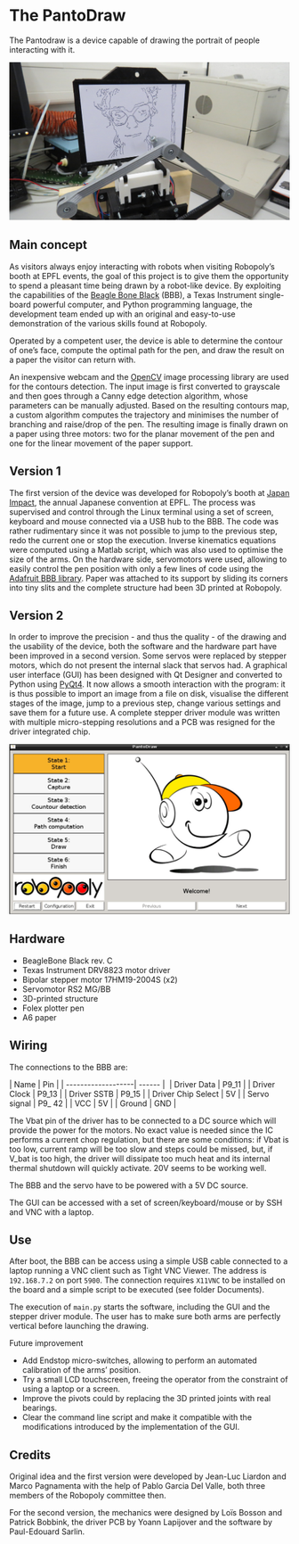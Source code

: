 # The PantoDraw
The Pantodraw is a device capable of drawing the portrait of people interacting with it. 

<img align=“center” src="https://github.com/Robopoly/PantoDraw/blob/version_2/Documents/image_1.JPG" width=“250”>

## Main concept
As visitors always enjoy interacting with robots when visiting Robopoly’s booth at EPFL events, the goal of this project is to give them the opportunity to spend a pleasant time being drawn by a robot-like device. 
By exploiting the capabilities of the [Beagle Bone Black](https://beagleboard.org/black) (BBB), a Texas Instrument single-board powerful computer, and Python programming language, the development team ended up with an original and easy-to-use demonstration of the various skills found at Robopoly.

Operated by a competent user, the device is able to determine the contour of one’s face, compute the optimal path for the pen, and draw the result on a paper the visitor can return with.

An inexpensive webcam and the [OpenCV](http://opencv.org/) image processing library are used for the contours detection. The input image is first converted to grayscale and then goes through a Canny edge detection algorithm, whose parameters can be manually adjusted.
Based on the resulting contours map, a custom algorithm computes the trajectory and minimises the number of branching and raise/drop of the pen.
The resulting image is finally drawn on a paper using three motors: two for the planar movement of the pen and one for the linear movement of the paper support.

## Version 1

The first version of the device was developed for Robopoly’s booth at [Japan Impact](http://www.japan-impact.ch/en/), the annual Japanese convention at EPFL. The process was supervised and control through the Linux terminal using a set of screen, keyboard and mouse connected via a USB hub to the BBB.
The code was rather rudimentary since it was not possible to jump to the previous step, redo the current one or stop the execution. Inverse kinematics equations were computed using a Matlab script, which was also used to optimise the size of the arms.
On the hardware side, servomotors were used, allowing to easily control the pen position with only a few lines of code using the [Adafruit BBB library](https://learn.adafruit.com/setting-up-io-python-library-on-beaglebone-black). Paper was attached to its support by sliding its corners into tiny slits and the complete structure had been 3D printed at Robopoly.

## Version 2

In order to improve the precision - and thus the quality - of the drawing and the usability of the device, both the software and the hardware part have been improved in a second version.
Some servos were replaced by stepper motors, which do not present the internal slack that servos had.
A graphical user interface (GUI) has been designed with Qt Designer and converted to Python using [PyQt4](https://www.riverbankcomputing.com/software/pyqt/intro). It now allows a smooth interaction with the program: it is thus possible to import an image from a file on disk, visualise the different stages of the image, jump to a previous step, change various settings and save them for a future use.
A complete stepper driver module was written with multiple micro-stepping resolutions and a PCB was resigned for the driver integrated chip.

<img align=“center” src="https://github.com/Robopoly/PantoDraw/blob/version_2/GUI_src/gui_screenshot_1.jpg" width=“10”>

## Hardware

* BeagleBone Black rev. C
* Texas Instrument DRV8823 motor driver
* Bipolar stepper motor 17HM19-2004S (x2)
* Servomotor RS2 MG/BB
* 3D-printed structure
* Folex plotter pen
* A6 paper

## Wiring

The connections to the BBB are:


| Name               | Pin    |
| -------------------| ------ | 
| Driver Data        | P9_11  |
| Driver Clock       | P9_13  |
| Driver SSTB        | P9_15  |
| Driver Chip Select | 5V     |
| Servo signal       | P9_ 42 |
| VCC                | 5V     |
| Ground             | GND    |


The Vbat pin of the driver has to be connected to a DC source which will provide the power for the motors. No exact value is needed since the IC performs a current chop regulation, but there are some conditions: if Vbat is too low, current ramp will be too slow and steps could be missed, but, if V_bat is too high, the driver will dissipate too much heat and its internal thermal shutdown will quickly activate. 20V seems to be working well.

The BBB and the servo have to be powered with a 5V DC source.

The GUI can be accessed with a set of screen/keyboard/mouse or by SSH and VNC with a laptop.

## Use

After boot, the BBB can be access using a simple USB cable connected to a laptop running a VNC client such as Tight VNC Viewer. The address is `192.168.7.2` on port `5900`. The connection requires `X11VNC` to be installed on the board and a simple script to be executed (see folder Documents).

The execution of `main.py` starts the software, including the GUI and the stepper driver module. The user has to make sure both arms are perfectly vertical before launching the drawing.

Future improvement

* Add Endstop micro-switches, allowing to perform an automated calibration of the arms’ position.
* Try a small LCD touchscreen, freeing the operator from the constraint of using a laptop or a screen.
* Improve the pivots could by replacing the 3D printed joints with real bearings.
* Clear the command line script and make it compatible with the modifications introduced by the implementation of the GUI.

## Credits

Original idea and the first version were developed by Jean-Luc Liardon and Marco Pagnamenta with the help of Pablo Garcia Del Valle, both three members of the Robopoly committee then.

For the second version, the mechanics were designed by Loïs Bosson and Patrick Bobbink, the driver PCB by Yoann Lapijover and the software by Paul-Edouard Sarlin.


